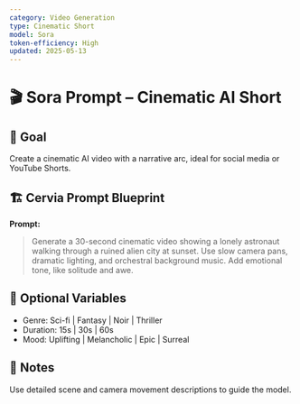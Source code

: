 ```yaml
---
category: Video Generation
type: Cinematic Short
model: Sora
token-efficiency: High
updated: 2025-05-13
---
```


# 🎬 Sora Prompt – Cinematic AI Short

## 🧠 Goal  
Create a cinematic AI video with a narrative arc, ideal for social media or YouTube Shorts.

## 🏗️ Cervia Prompt Blueprint

**Prompt:**

> Generate a 30-second cinematic video showing a lonely astronaut walking through a ruined alien city at sunset. Use slow camera pans, dramatic lighting, and orchestral background music. Add emotional tone, like solitude and awe.

## 🔄 Optional Variables  
- Genre: Sci-fi | Fantasy | Noir | Thriller  
- Duration: 15s | 30s | 60s  
- Mood: Uplifting | Melancholic | Epic | Surreal  

## 📌 Notes  
Use detailed scene and camera movement descriptions to guide the model.
